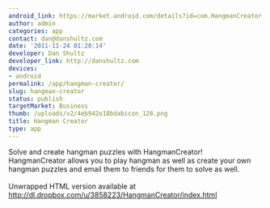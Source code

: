 ```yaml
---
android_link: https://market.android.com/details?id=com.HangmanCreator
author: admin
categories: app
contact: dan@danshultz.com
date: '2011-11-24 01:20:14'
developer: Dan Shultz
developer_link: http://danshultz.com
devices: 
- android
permalink: /app/hangman-creator/
slug: hangman-creator
status: publish
targetMarket: Business
thumb: /uploads/v2/4eb942e18bdabicon_128.png
title: Hangman Creator
type: app
---
```


Solve and create hangman puzzles with HangmanCreator!<br />
HangmanCreator allows you to play hangman as well as create your own hangman puzzles and email them to friends for them to solve as well.<br />
<br />
Unwrapped HTML version available at http://dl.dropbox.com/u/3858223/HangmanCreator/index.html